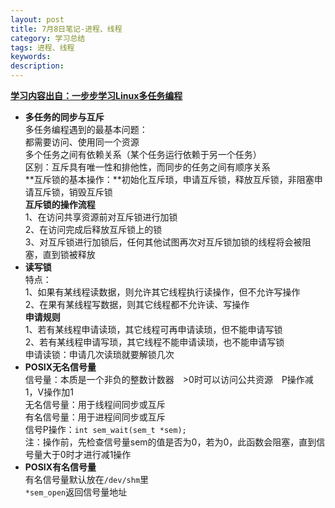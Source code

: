 ```yaml
---
layout: post
title: 7月8日笔记-进程、线程
category: 学习总结
tags: 进程、线程
keywords: 
description:
---
```

[**学习内容出自：一步步学习Linux多任务编程**](http://blog.csdn.net/tennysonsky/article/details/45847551)  

- **多任务的同步与互斥**  
多任务编程遇到的最基本问题：  
都需要访问、使用同一个资源  
多个任务之间有依赖关系（某个任务运行依赖于另一个任务）  
区别：互斥具有唯一性和排他性，而同步的任务之间有顺序关系  
**互斥锁的基本操作：**初始化互斥琐，申请互斥锁，释放互斥锁，非阻塞申请互斥锁，销毁互斥锁  
**互斥锁的操作流程**    
1、在访问共享资源前对互斥锁进行加锁  
2、在访问完成后释放互斥锁上的锁  
3、对互斥锁进行加锁后，任何其他试图再次对互斥锁加锁的线程将会被阻塞，直到锁被释放  
- **读写锁**  
特点：  
1、如果有某线程读数据，则允许其它线程执行读操作，但不允许写操作    
2、在果有某线程写数据，则其它线程都不允许读、写操作  
**申请规则**  
1、若有某线程申请读琐，其它线程可再申请读琐，但不能申请写锁  
2、若有某线程申请写琐，其它线程不能申请读琐，也不能申请写锁  
申请读锁：申请几次读琐就要解锁几次  
- **POSIX无名信号量**  
信号量：本质是一个非负的整数计数器&emsp;>0时可以访问公共资源&emsp;P操作减1，V操作加1  
无名信号量：用于线程间同步或互斥  
有名信号量：用于进程间同步或互斥  
信号P操作：`int sem_wait(sem_t *sem);`  
注：操作前，先检查信号量sem的值是否为0，若为0，此函数会阻塞，直到信号量大于0时才进行减1操作  
- **POSIX有名信号量**  
有名信号量默认放在`/dev/shm`里  
`*sem_open`返回信号量地址  
  

  


  
